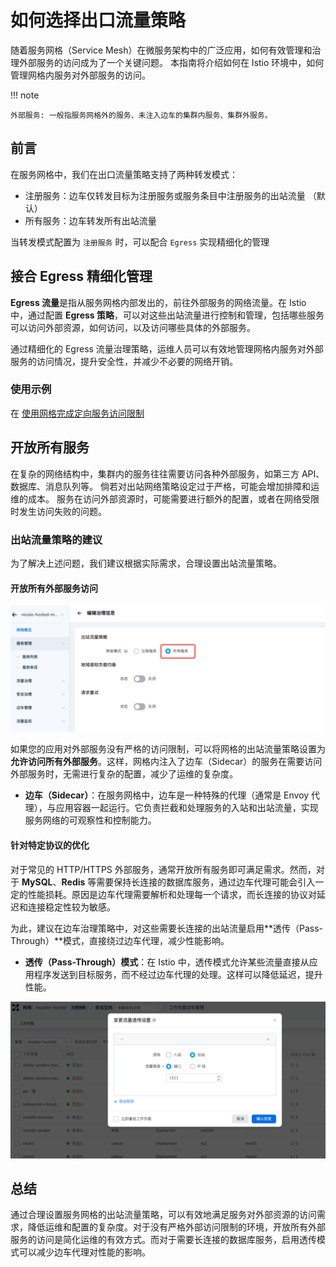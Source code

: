 # 如何选择出口流量策略

随着服务网格（Service Mesh）在微服务架构中的广泛应用，如何有效管理和治理外部服务的访问成为了一个关键问题。
本指南将介绍如何在 Istio 环境中，如何管理网格内服务对外部服务的访问。

!!! note

    外部服务: 一般指服务网格外的服务、未注入边车的集群内服务、集群外服务。

## 前言

在服务网格中，我们在出口流量策略支持了两种转发模式：

- 注册服务：边车仅转发目标为注册服务或服务条目中注册服务的出站流量 （默认）
- 所有服务：边车转发所有出站流量

当转发模式配置为 `注册服务` 时，可以配合 `Egress` 实现精细化的管理

## 接合 Egress 精细化管理

**Egress 流量**是指从服务网格内部发出的，前往外部服务的网络流量。在 Istio 中，通过配置 **Egress 策略**，可以对这些出站流量进行控制和管理，包括哪些服务可以访问外部资源，如何访问，以及访问哪些具体的外部服务。

通过精细化的 Egress 流量治理策略，运维人员可以有效地管理网格内服务对外部服务的访问情况，提升安全性，并减少不必要的网络开销。

### 使用示例

在 [使用网格完成定向服务访问限制](./use-egress-and-authorized-policy.md)

## 开放所有服务

在复杂的网络结构中，集群内的服务往往需要访问各种外部服务，如第三方 API、数据库、消息队列等。
倘若对出站网络策略设定过于严格，可能会增加排障和运维的成本。
服务在访问外部资源时，可能需要进行额外的配置，或者在网络受限时发生访问失败的问题。

### 出站流量策略的建议

为了解决上述问题，我们建议根据实际需求，合理设置出站流量策略。

#### 开放所有外部服务访问

![image](../images/outbound-traffic-01.png)

如果您的应用对外部服务没有严格的访问限制，可以将网格的出站流量策略设置为**允许访问所有外部服务**。这样，网格内注入了边车（Sidecar）的服务在需要访问外部服务时，无需进行复杂的配置，减少了运维的复杂度。

- **边车（Sidecar）**：在服务网格中，边车是一种特殊的代理（通常是 Envoy 代理），与应用容器一起运行。它负责拦截和处理服务的入站和出站流量，实现服务网络的可观察性和控制能力。

#### 针对特定协议的优化

对于常见的 HTTP/HTTPS 外部服务，通常开放所有服务即可满足需求。然而，对于 **MySQL**、**Redis** 等需要保持长连接的数据库服务，通过边车代理可能会引入一定的性能损耗。原因是边车代理需要解析和处理每一个请求，而长连接的协议对延迟和连接稳定性较为敏感。

为此，建议在边车治理策略中，对这些需要长连接的出站流量启用**透传（Pass-Through）**模式，直接绕过边车代理，减少性能影响。

- **透传（Pass-Through）模式**：在 Istio 中，透传模式允许某些流量直接从应用程序发送到目标服务，而不经过边车代理的处理。这样可以降低延迟，提升性能。

![image](../images/outbound-traffic-02.png)

## 总结

通过合理设置服务网格的出站流量策略，可以有效地满足服务对外部资源的访问需求，降低运维和配置的复杂度。对于没有严格外部访问限制的环境，开放所有外部服务的访问是简化运维的有效方式。而对于需要长连接的数据库服务，启用透传模式可以减少边车代理对性能的影响。
